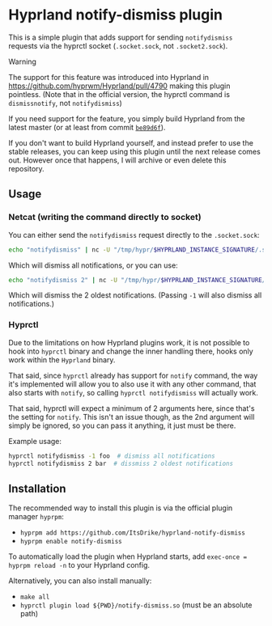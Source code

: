 # Hyprland notify-dismiss plugin

This is a simple plugin that adds support for sending `notifydismiss` requests
via the hyprctl socket (`.socket.sock`, not `.socket2.sock`).

> [!WARNING]
> The support for this feature was introduced into Hyprland in
> https://github.com/hyprwm/Hyprland/pull/4790 making this plugin pointless.
> (Note that in the official version, the hyprctl command is `dismissnotify`,
> not `notifydismiss`)
>
> If you need support for the feature, you simply build Hyprland from the
> latest master (or at least from commit [`be89d6f`](https://github.com/hyprwm/Hyprland/commit/be89d6faa988f6bd33a66f02746872c649a16180)).
>
> If you don't want to build Hyprland yourself, and instead prefer to use the
> stable releases, you can keep using this plugin until the next release comes
> out. However once that happens, I will archive or even delete this
> repository.

## Usage

### Netcat (writing the command directly to socket)

You can either send the `notifydismiss` request directly to the `.socket.sock`:

```bash
echo "notifydismiss" | nc -U "/tmp/hypr/$HYPRLAND_INSTANCE_SIGNATURE/.socket.sock"
```

Which will dismiss all notifications, or you can use:

```bash
echo "notifydismiss 2" | nc -U "/tmp/hypr/$HYPRLAND_INSTANCE_SIGNATURE/.socket.sock"
```

Which will dismiss the 2 oldest notifications. (Passing `-1` will also dismiss
all notifications.)

### Hyprctl

Due to the limitations on how Hyprland plugins work, it is not possible to hook
into `hyprctl` binary and change the inner handling there, hooks only work
within the `Hyprland` binary.

That said, since `hyprctl` already has support for `notify` command, the way
it's implemented will allow you to also use it with any other command, that
also starts with `notify`, so calling `hyprctl notifydismiss` will actually
work.

That said, hyprctl will expect a minimum of 2 arguments here, since that's the
setting for `notify`. This isn't an issue though, as the 2nd argument will
simply be ignored, so you can pass it anything, it just must be there.

Example usage:

```bash
hyprctl notifydismiss -1 foo  # dismiss all notifications
hyprctl notifydismiss 2 bar  # dissmiss 2 oldest notifications
```

## Installation

The recommended way to install this plugin is via the official plugin manager `hyprpm`:

- `hyprpm add https://github.com/ItsDrike/hyprland-notify-dismiss`
- `hyprpm enable notify-dismiss`

To automatically load the plugin when Hyprland starts, add `exec-once = hyprpm
reload -n` to your Hyprland config.

Alternatively, you can also install manually:

- `make all`
- `hyprctl plugin load ${PWD}/notify-dismiss.so` (must be an absolute path)
